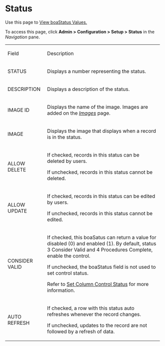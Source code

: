 # Status

<div class="use">

Use this page to [View boaStatus
Values.](../Use_Cases/View%20boastatus%20Values.htm)

</div>

To access this page, click **Admin \> Configuration \> Setup \> Status**
in the *Navigation* pane.

<table>
<tbody>
<tr class="odd">
<td><p>Field</p></td>
<td><p>Description</p></td>
</tr>
<tr class="even">
<td><p>STATUS</p></td>
<td><p>Displays a number representing the status.</p></td>
</tr>
<tr class="odd">
<td><p>DESCRIPTION</p></td>
<td><p>Displays a description of the status.</p></td>
</tr>
<tr class="even">
<td><p>IMAGE ID</p></td>
<td><p>Displays the name of the image. Images are added on the <em><a href="Images%20H.htm">Images</a></em> page.</p></td>
</tr>
<tr class="odd">
<td><p>IMAGE</p></td>
<td><p>Displays the image that displays when a record is in the status.</p></td>
</tr>
<tr class="even">
<td><p>ALLOW DELETE</p></td>
<td><p>If checked, records in this status can be deleted by users.</p>
<p>If unchecked, records in this status cannot be deleted.</p></td>
</tr>
<tr class="odd">
<td><p>ALLOW UPDATE</p></td>
<td><p>If checked, records in this status can be edited by users.</p>
<p>If unchecked, records in this status cannot be edited.</p></td>
</tr>
<tr class="even">
<td><p>CONSIDER VALID</p></td>
<td><p>If checked, this boaSatus can return a value for disabled (0) and enabled (1). By default, status 3 Consider Valid and 4 Procedures Complete, enable the control.</p>
<p>If unchecked, the boaStatus field is not used to set control status.</p>
<p>Refer to <a href="../../WebApp_Dev/Set_Column_Control_Status.htm">Set Column Control Status</a> for more information.</p></td>
</tr>
<tr class="odd">
<td><p>AUTO REFRESH</p></td>
<td><p>If checked, a row with this status auto refreshes whenever the record changes.</p>
<p>If unchecked, updates to the record are not followed by a refresh of data.</p></td>
</tr>
</tbody>
</table>

